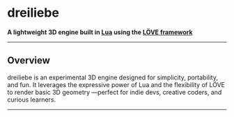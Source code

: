 # dreiliebe

**A lightweight 3D engine built in [Lua](https://www.lua.org/) using the [LÖVE framework](https://love2d.org/)**  

---

## Overview

dreiliebe is an experimental 3D engine designed for simplicity, portability, and fun. It leverages the expressive power of Lua and the flexibility of LÖVE to render basic 3D geometry —perfect for indie devs, creative coders, and curious learners.

---
